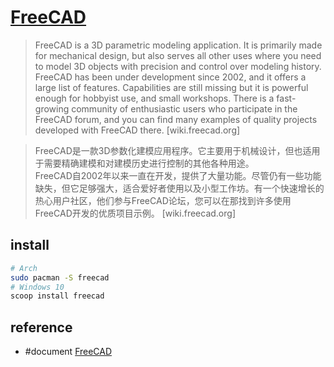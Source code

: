 # [FreeCAD](https://github.com/FreeCAD/FreeCAD)

> FreeCAD is a 3D parametric modeling application. It is primarily made for mechanical design, but also serves all other uses where you need to model 3D objects with precision and control over modeling history.  
> FreeCAD has been under development since 2002, and it offers a large list of features. Capabilities are still missing but it is powerful enough for hobbyist use, and small workshops. There is a fast-growing community of enthusiastic users who participate in the FreeCAD forum, and you can find many examples of quality projects developed with FreeCAD there. [wiki.freecad.org]

> FreeCAD是一款3D参数化建模应用程序。它主要用于机械设计，但也适用于需要精确建模和对建模历史进行控制的其他各种用途。  
> FreeCAD自2002年以来一直在开发，提供了大量功能。尽管仍有一些功能缺失，但它足够强大，适合爱好者使用以及小型工作坊。有一个快速增长的热心用户社区，他们参与FreeCAD论坛，您可以在那找到许多使用FreeCAD开发的优质项目示例。 [wiki.freecad.org]

## install

```sh
# Arch
sudo pacman -S freecad
# Windows 10
scoop install freecad
```

## reference

- #document [FreeCAD](https://wiki.freecad.org/Manual:Introduction)
